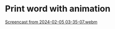# Print word with animation

[Screencast from 2024-02-05 03-35-07.webm](https://github.com/abkarim/python-projects/assets/84965867/fade464b-d29f-4584-9f35-5ffd4bb2c666)

